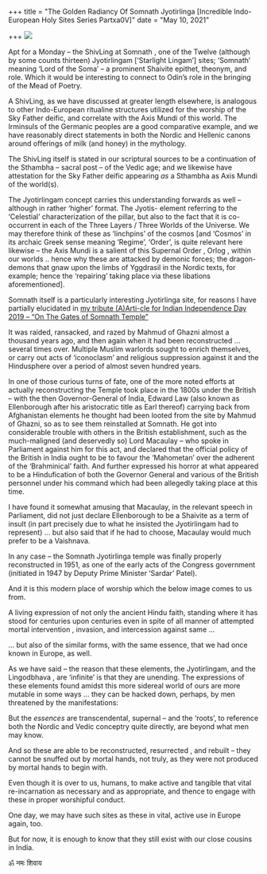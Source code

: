 +++
title = "The Golden Radiancy Of Somnath Jyotirlinga  [Incredible Indo-European Holy Sites Series Partxa0V]"
date = "May 10, 2021"

+++
![](https://aryaakasha.files.wordpress.com/2021/05/e0tqxfjvgayhovf-1.jpg?w=576)

Apt for a Monday – the ShivLing at Somnath , one of the Twelve (although
by some counts thirteen) Jyotirlingam \[‘Starlight Lingam’\] sites;
‘Somnath’ meaning ‘Lord of the Soma’ – a prominent Shaivite epithet,
theonym, and role. Which it would be interesting to connect to Odin’s
role in the bringing of the Mead of Poetry.

A ShivLing, as we have discussed at greater length elsewhere, is
analogous to other Indo-European ritualine structures utilized for the
worship of the Sky Father deific, and correlate with the Axis Mundi of
this world. The Irminsuls of the Germanic peoples are a good comparative
example, and we have reasonably direct statements in both the Nordic and
Hellenic canons around offerings of milk (and honey) in the mythology.

The ShivLing itself is stated in our scriptural sources to be a
continuation of the Sthambha – sacral post – of the Vedic age; and we
likewise have attestation for the Sky Father deific appearing *as* a
Sthambha as Axis Mundi of the world(s).

The Jyotirlingam concept carries this understanding forwards as well –
although in rather ‘higher’ format. The Jyotis- element referring to the
‘Celestial’ characterization of the pillar, but also to the fact that it
is co-occurrent in each of the Three Layers / Three Worlds of the
Universe. We may therefore think of these as ‘linchpins’ of the cosmos
\[and ‘Cosmos’ in its archaic Greek sense meaning ‘Regime’, ‘Order’, is
quite relevant here likewise – the Axis Mundi is a salient of this
Supernal Order , Orlog , within our worlds .. hence why these are
attacked by demonic forces; the dragon-demons that gnaw upon the limbs
of Yggdrasil in the Nordic texts, for example; hence the ‘repairing’
taking place via these libations aforementioned\].

Somnath itself is a particularly interesting Jyotirlinga site, for
reasons I have partially elucidated in [my tribute (A)Arti-cle for
Indian Independence Day 2019 – “On The Gates of Somnath
Temple”](https://aryaakasha.com/2019/08/16/on-the-gates-of-somnath-temple-an-essay-of-rakshapala-for-both-swaraj-and-bandhan/)

It was raided, ransacked, and razed by Mahmud of Ghazni almost a
thousand years ago, and then again when it had been reconstructed …
several times over. Multiple Muslim warlords sought to enrich
themselves, or carry out acts of ‘iconoclasm’ and religious suppression
against it and the Hindusphere over a period of almost seven hundred
years.

In one of those curious turns of fate, one of the more noted efforts at
actually reconstructing the Temple took place in the 1800s under the
British – with the then Governor-General of India, Edward Law (also
known as Ellenborough after his aristocratic title as Earl thereof)
carrying back from Afghanistan elements he thought had been looted from
the site by Mahmud of Ghazni, so as to see them reinstalled at Somnath.
He got into considerable trouble with others in the British
establishment, such as the much-maligned (and deservedly so) Lord
Macaulay – who spoke in Parliament against him for this act, and
declared that the official policy of the British in India ought to be to
favour the ‘Mahometan’ over the adherent of the ‘Brahminical’ faith. And
further expressed his horror at what appeared to be a Hindufication of
both the Governor General and various of the British personnel under his
command which had been allegedly taking place at this time.

I have found it somewhat amusing that Macaulay, in the relevant speech
in Parliament, did not just declare Ellenborough to be a Shaivite as a
term of insult (in part precisely due to what he insisted the
Jyotirlingam had to represent) … but also said that if he had to choose,
Macaulay would much prefer to be a Vaishnava.

In any case – the Somnath Jyotirlinga temple was finally properly
reconstructed in 1951, as one of the early acts of the Congress
government (initiated in 1947 by Deputy Prime Minister ‘Sardar’ Patel).

And it is this modern place of worship which the below image comes to us
from.

A living expression of not only the ancient Hindu faith, standing where
it has stood for centuries upon centuries even in spite of all manner of
attempted mortal intervention , invasion, and intercession against same
…

… but also of the similar forms, with the same essence, that we had once
known in Europe, as well.

As we have said – the reason that these elements, the Jyotirlingam, and
the Lingodbhava , are ‘infinite’ is that they are unending. The
expressions of these elements found amidst this more sidereal world of
ours are more mutable in some ways … they can be hacked down, perhaps,
by men threatened by the manifestations:

But the *essences* are transcendental, supernal – and the ‘roots’, to
reference both the Nordic and Vedic conceptry quite directly, are beyond
what men may know.

And so these are able to be reconstructed, resurrected , and rebuilt –
they cannot be snuffed out by mortal hands, not truly, as they were not
produced by mortal hands to begin with.

Even though it is over to us, humans, to make active and tangible that
vital re-incarnation as necessary and as appropriate, and thence to
engage with these in proper worshipful conduct.

One day, we may have such sites as these in vital, active use in Europe
again, too.

But for now, it is enough to know that they still exist with our close
cousins in India.

ॐ नमः शिवाय
